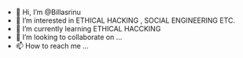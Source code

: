 - 👋 Hi, I’m @Billasrinu
- 👀 I’m interested in ETHICAL HACKING , SOCIAL ENGINEERING ETC.
- 🌱 I’m currently learning ETHICAL HACCKING
- 💞️ I’m looking to collaborate on ...
- 📫 How to reach me ...

<!---
Billasrinu/Billasrinu is a ✨ special ✨ repository because its `README.md` (this file) appears on your GitHub profile.
You can click the Preview link to take a look at your changes.
--->
